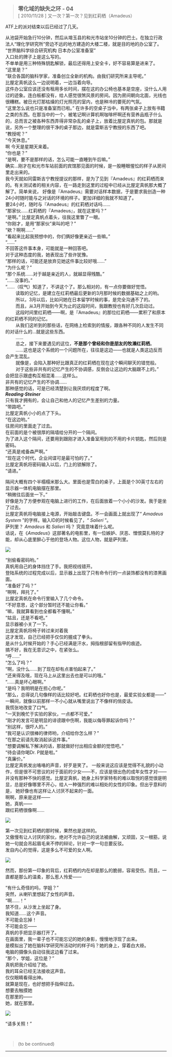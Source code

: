 > <big> **零化域的缺失之环 - 04** </big>  
> [ 2010/11/28 ] 又一次？第一次？见到红莉栖（Amadeus）

ATF上的派对结束以后已经过了几天。

从池袋开始急行10分钟，然后从堉玉县的和光市站坐10分钟的巴士。在独立行政法人“理化学研究所”旁边不远的地方建造的大楼二楼，就是目的地的办公室了。  
“世界脑科学综合研究机构 日本办公室准备室”  
入口处的牌子上是这么写的。  
不单单是用三种特殊钥匙解锁，最后还得用上安全卡，好不容易算是进来了。  
“这里是？”  
“联合各国的脑科学家，准备创立全新的机构。由我们研究所来主导呢。”  
比屋定真帆这么一边说明着，一边当着向导。  
这件办公室应该还没有租用多长时间，摆在这的办公椅也基本是空座，没什么人用过的迹象。连白板都没有，给人感觉很煞风景的房间。因为房间朝向北面，光线也很糟糕。被日光灯那枯燥的灯光照亮的室内，也是种冷的要死的气氛。  
“这里怎么说也只是准备室而已啦。”
在许多的空桌子当中，有两张桌子上放有书籍之类的东西。在那当中的一个，被笔记啊计算机啊咖啡杯啊还有营养品瓶子什么的，总而言之被各种东西弄得非常杂乱的桌子上，放着比屋定真帆的包。那就是说，另外一个整理的很干净的桌子那边，就是雷斯吉宁教授的东西了吧。  
“教授呢？”  
“今天休息。”  
啊 今天是星期天来着。  
“你也是？”  
“是啊，要不是那样的话，怎么可能一直睡到午后嘛。”  
确实…刚才在和光市车站前面的宾馆那见面的时候，是一股睡眼惺忪的样子从房间里走出来的。  
我今天就如同雷斯吉宁教授提议的那样，是为了见到『Amadeus』的红莉栖而来的。有关测试者的相关内容，在一路走到这里的过程中已经从比屋定真帆那大概了解了。简单来说， 好像是『Amadeus』需要对话样本数据，于是要求我创造一种24小时随时能与之对话的环境的样子。更加详细的我就不知道了。  
要24小时，随时与『Amadeus』的红莉栖对话吗……  
“那家伙……红莉栖的『Amadeus』，就在这里吗？”  
“是啊。”
比屋定真帆点着头，往我这里瞥了一眼。  
“你刚才，是用“那家伙”来叫的吧？”  
“欸？啊啊……”  
“看起来比起我预想中的，你们俩好像更亲近一些嘛。”  
“……”  
不回答这件事本身，可能就是一种回答吧。  
对于这种态度的我，她表现出了些许犹豫。  
“那样的话，可能还是放弃见她这件事比较好哦……”  
“为什么呢？”  
“那个系统……对于越是亲近的人，就越显得残酷。”  
“……没事的。”  
“……（叹气）知道了，不讲这个了。那么相对的，有一点你要做好觉悟。  
&emsp;&emsp; 读取的记忆，是建立在红莉栖最后更新的3月那时候的数据基础之上的哟。  
&emsp;&emsp; 所以，3月以后，比如问她在日本留学时候的事，是完全沟通不了的。  
&emsp;&emsp; 而且，从3月开始到今天为止的这段时间，我跟教授也有好几次启动过。  
&emsp;&emsp; 这段时间里红莉栖——啊，是『Amadeus』的那位红莉栖——累积了和原本的红莉栖不同的记忆。  
&emsp;&emsp; 从我们这听到的那些话，在网络上检索到的情报，跟各种不同的人发生不同的对话什么的…就是这些东西。  
&emsp;&emsp; ……  
&emsp;&emsp; 总之，接下来要遇见的这位，**不是那个曾经和你是朋友的牧濑红莉栖**。  
&emsp;&emsp; ……这也是这个系统的一个问题所在，往往是这边——也就是人类这边反而会产生混乱。  
&emsp;&emsp; 就像是，会陷入那种好比跟真正的红莉栖在现在这个瞬间聊天的错觉般。  
&emsp;&emsp; 对于这些非共有的记忆产生的不协调感，反倒会让这边的大脑跟不上的。”  
会把显示跟虚构互相混淆……这样么。  
非共有的记忆产生的不协调……  
那种感觉的话，可是已经清楚到让我厌烦的程度了啊。  
***Reading·Steiner***  
只有我才拥有的，会让自己和他人的记忆产生差别的力量。  
“带路吧。”  
比屋定真帆小小的点了下头。  
“在这边哟。”  
往房间的里面走了过去。  
在前面的是个被很厚的隔墙给分开的一个隔间。  
为了进入这个隔间，还要用到跟刚才进入准备室用到的不用的卡片钥匙，然后则是密码。  
“还真是戒备森严啊。”  
“现在这个时代，企业间谍可是最可怕的了。”  
比屋定真帆将密码输入以后，门上的锁解除了。  
“请进。”    

隔间大概有四个半榻榻米那么大。里面也是雪白的桌子，上面是个30英寸左右的显示器一体机电脑摆在那里。  
“稍微往后面坐一下。”  
好像是为了方便参观在电脑上进行的工作，在后面放着一个小小的沙发。我于是坐了过去。  
比屋定真帆将电脑接上电源，开始敲击键盘。不一会画面上就出现了“ *Amadeus System* ”的字样。输入ID的时候看见了，“ *Salieri* ”。  
萨列里？ *Amadeus* 和 *Salieri* 吗？ 究竟意味着什么呢。  
话说，在《*Amadeus*》这部著名的电影里，有一位嫉妒、厌恶、憎恨莫扎特的才能，却从心底里醉心于他的登场人物。这位人物，就是萨列里。  

![](../pics/008.png)

“别偷看密码哟。”  
真帆用自己的身体挡住了手。我把视线错开。  
登陆系统的过程完成以后，显示器上出现了只有命令行的一点装饰都没有的漆黑画面。  
“准备好了吗？”  
“啊啊，拜托了。”  
比屋定真帆在命令行里输入了几个命令。  
“不好意思，这个部分暂时还不能让你看。”  
“嘛，我就算看到也全都看不懂啊。”  
“姑且，还是不看吧。”  
显示器被小关了一下。  
比屋定真帆将椅子转过来对着我  
这才发现，自己已经把手仅仅的握成了拳头。  
是从什么时候开始的？手心已经满是汗水，拇指根部留有指甲的痕迹。  
搞不好，我在无意识之中，在紧张么。  
“呼……”  
“怎么了吗？”  
“啊，没什么……到了现在却有点害怕起来了。”  
“还来得及哦，现在马上从这里出去也是可以的哦。”  
“……真是坏心眼啊。”  
“是吗？我明明是在担心你呢。”  
“那么，总得说几句像样的话比较好吧。红莉栖也好你也是，最爱实验女都是——”  
一瞬间，就像以前那样一不小心就从嘴里说出了不像样的俏皮话。  
我慌张地改变了口气。  
“一天到晚忙于实验的家伙，一点都不可爱。”  
“刚才的发言可是明显的诽谤跟中伤啊，我能以侮辱罪起诉你吗？”  
“别这样，很吓人的。”  
“我可是认识很棒的律师哟，介绍给你怎么样？”  
“在那之前请先取消起诉这件事。”  
“想要调解私下解决的话，那就做好付出相应金额的觉悟吧。”  
“待会请你喝Dr. P就是啦。”  
“真廉价。”  
比屋定真帆发出咯咯的声音，好歹是笑了。
一般来说这应该是觉得不礼貌的小动作，但是很不可思议的对于面前的少女——不，应该是很出色的成年女性才对——并没有那种不快的感觉。比屋定真帆，她身上科学家特有的难以取悦的感觉很是明显，总是好像哪里不开心，给人一种强烈的难以相处的女性的印象。但出乎意料的是， 她好像也有这样让人讨厌不起来的一面。  
啊啊，原来是这样——  
她，真帆——  
跟红莉栖很像啊……  

![](../pics/009.png)

第一次见到红莉栖的那时候，果然也是这样的。  
又傲慢有让人讨厌的家伙，绝对不允许自己的说法被曲解，又顽固，又一根筋，说她一句就会吊起眉毛来不停的辩论，针对一字一句总要反驳。  
发自内心的觉得，这是多么不可爱的女人啊。  

![](../pics/010.png)

然而，那份第一印象的背后，红莉栖的内在却是那么的脆弱，容易受伤。而且，一直都是那么的温柔，那么惹人怜爱——  

“有什么奇怪的吗，学姐？”  
突然，从喇叭里想起了女性的声音。  
“啊……！”  
禁不住，从沙发上坐起了身。  
我知道……这个声音。  
不可能会忘掉！  
不可能会忘——  
真帆的手把显示器打开了。  
在画面里，我一辈子也不可能忘记的她的身影，慢慢地浮现了出来。  
是模拟出了她在脑科学研究所活动时的样子吗？她的身上，穿着白大褂。  
电脑的摄像头自动往我这边看了过来。  
“那个，学姐，这位是？”  
真帆把我介绍给了她。  
我的耳朵已经无法接收这声音。  
仅仅眼睛看得出神。  
就算是现在，也好想把手指伸过去。  
想要去触摸她  
在那里的——  
她，就在那里。  

![](../pics/011.png)  

“请多关照！”  


<br/>  

> (to be continued)
---

